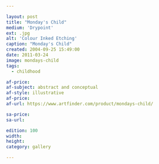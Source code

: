 ```yaml
---

layout: post
title: "Monday's Child"
medium: 'Drypoint'
ext: .jpg
alt: 'Colour Inked Etching'
caption: "Monday's Child"
created: 2004-09-25 15:49:00
date: 2011-03-24
image: mondays-child
tags:
  - childhood

af-price:
af-subject: abstract and conceptual
af-style: illustrative
af-price:
af-url: https://www.artfinder.com/product/mondays-child/

sa-price:
sa-url:

edition: 100
width:
height:
category: gallery

---
```

